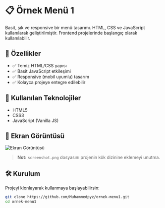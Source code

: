 # 📋 Örnek Menü 1

Basit, şık ve responsive bir menü tasarımı. HTML, CSS ve JavaScript kullanılarak geliştirilmiştir. Frontend projelerinde başlangıç olarak kullanılabilir.

## 🚀 Özellikler

- ✅ Temiz HTML/CSS yapısı
- ✅ Basit JavaScript etkileşimi
- ✅ Responsive (mobil uyumlu) tasarım
- ✅ Kolayca projeye entegre edilebilir

## 🔧 Kullanılan Teknolojiler

- HTML5
- CSS3
- JavaScript (Vanilla JS)

## 📸 Ekran Görüntüsü

![Ekran Görüntüsü](https://github.com/Muhammedpyz/ornek-menu1/raw/main/screenshot.png)

> **Not:** `screenshot.png` dosyasını projenin kök dizinine eklemeyi unutma.

## 🛠️ Kurulum

Projeyi klonlayarak kullanmaya başlayabilirsin:

```bash
git clone https://github.com/Muhammedpyz/ornek-menu1.git
cd ornek-menu1
